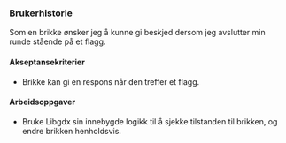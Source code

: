 ### Brukerhistorie
Som en brikke ønsker jeg å kunne gi beskjed dersom jeg avslutter min runde stående på et flagg.

#### Akseptansekriterier
- Brikke kan gi en respons når den treffer et flagg.

#### Arbeidsoppgaver
- Bruke Libgdx sin innebygde logikk til å sjekke tilstanden til brikken, og endre brikken henholdsvis.